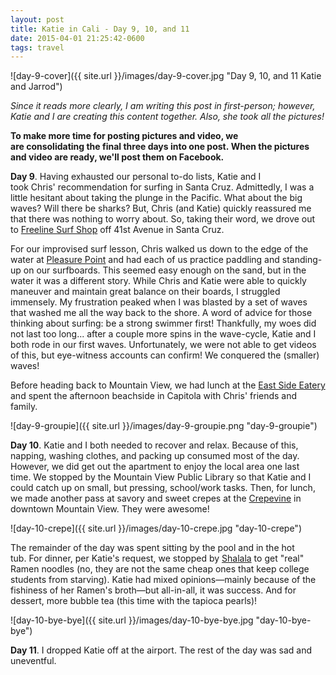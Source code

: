 ```yaml
---
layout: post
title: Katie in Cali - Day 9, 10, and 11
date: 2015-04-01 21:25:42-0600
tags: travel
---
```


![day-9-cover]({{ site.url }}/images/day-9-cover.jpg "Day 9, 10, and 11 Katie and Jarrod")

*Since it reads more clearly, I am writing this post in first-person; however, Katie and I are creating this content together. Also, she took all the pictures!*

**To make more time for posting pictures and video, we are consolidating the final three days into one post. When the pictures and video are ready, we'll post them on Facebook.**

**Day 9**. Having exhausted our personal to-do lists, Katie and I took Chris' recommendation for surfing in Santa Cruz. Admittedly, I was a little hesitant about taking the plunge in the Pacific. What about the big waves? Will there be sharks? But, Chris (and Katie) quickly reassured me that there was nothing to worry about. So, taking their word, we drove out to [Freeline Surf Shop](http://www.yelp.com/biz/freeline-design-surf-shop-santa-cruz) off 41st Avenue in Santa Cruz.

For our improvised surf lesson, Chris walked us down to the edge of the water at [Pleasure Point](http://www.surfline.com/surf-report/pleasure-point-central-california_4190/) and had each of us practice paddling and standing-up on our surfboards. This seemed easy enough on the sand, but in the water it was a different story. While Chris and Katie were able to quickly maneuver and maintain great balance on their boards, I struggled immensely. My frustration peaked when I was blasted by a set of waves that washed me all the way back to the shore. A word of advice for those thinking about surfing: be a strong swimmer first! Thankfully, my woes did not last too long... after a couple more spins in the wave-cycle, Katie and I both rode in our first waves. Unfortunately, we were not able to get videos of this, but eye-witness accounts can confirm! We conquered the (smaller) waves!

Before heading back to Mountain View, we had lunch at the [East Side Eatery](http://pleasurepizzasc.com/ese-menu/) and spent the afternoon beachside in Capitola with Chris' friends and family.

![day-9-groupie]({{ site.url }}/images/day-9-groupie.png "day-9-groupie")

**Day 10**. Katie and I both needed to recover and relax. Because of this, napping, washing clothes, and packing up consumed most of the day. However, we did get out the apartment to enjoy the local area one last time. We stopped by the Mountain View Public Library so that Katie and I could catch up on small, but pressing, school/work tasks. Then, for lunch, we made another pass at savory and sweet crepes at the [Crepevine](http://www.crepevine.com/crepevine-locations-mountainview.html) in downtown Mountain View. They were awesome!

![day-10-crepe]({{ site.url }}/images/day-10-crepe.jpg "day-10-crepe")

The remainder of the day was spent sitting by the pool and in the hot tub. For dinner, per Katie's request, we stopped by [Shalala](http://www.ramenshalala.com/) to get "real" Ramen noodles (no, they are not the same cheap ones that keep college students from starving). Katie had mixed opinions—mainly because of the fishiness of her Ramen's broth—but all-in-all, it was success. And for dessert, more bubble tea (this time with the tapioca pearls)!

![day-10-bye-bye]({{ site.url }}/images/day-10-bye-bye.jpg "day-10-bye-bye")

**Day 11**. I dropped Katie off at the airport. The rest of the day was sad and uneventful.